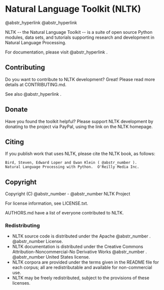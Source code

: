 # Natural Language Toolkit (NLTK)

@abstr_hyperlink @abstr_hyperlink 

NLTK -- the Natural Language Toolkit -- is a suite of open source Python modules, data sets, and tutorials supporting research and development in Natural Language Processing.

For documentation, please visit @abstr_hyperlink .

## Contributing

Do you want to contribute to NLTK development? Great! Please read more details at CONTRIBUTING.md.

See also @abstr_hyperlink .

## Donate

Have you found the toolkit helpful? Please support NLTK development by donating to the project via PayPal, using the link on the NLTK homepage.

## Citing

If you publish work that uses NLTK, please cite the NLTK book, as follows:
    
    
    Bird, Steven, Edward Loper and Ewan Klein ( @abstr_number ).
    Natural Language Processing with Python.  O'Reilly Media Inc.
    

## Copyright

Copyright (C) @abstr_number - @abstr_number NLTK Project

For license information, see LICENSE.txt.

AUTHORS.md have a list of everyone contributed to NLTK.

### Redistributing

  * NLTK source code is distributed under the Apache @abstr_number . @abstr_number License.
  * NLTK documentation is distributed under the Creative Commons Attribution-Noncommercial-No Derivative Works @abstr_number . @abstr_number United States license.
  * NLTK corpora are provided under the terms given in the README file for each corpus; all are redistributable and available for non-commercial use.
  * NLTK may be freely redistributed, subject to the provisions of these licenses.


